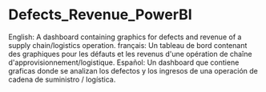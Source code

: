 # Defects_Revenue_PowerBI
English: A dashboard containing graphics for defects and revenue of a supply chain/logistics operation.
français: Un tableau de bord contenant des graphiques pour les défauts et les revenus d'une opération de chaîne d'approvisionnement/logistique.
Español: Un dashboard que contiene graficas donde se analizan los defectos y los ingresos de una operación de cadena de suministro / logística.
